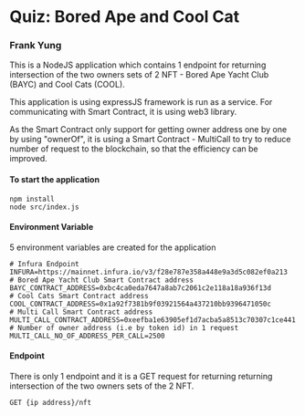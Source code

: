 # Quiz: Bored Ape and Cool Cat 
### Frank Yung

This is a NodeJS application which contains 1 endpoint for returning intersection of the two owners sets of 2 NFT - Bored Ape Yacht Club (BAYC) and Cool Cats (COOL).

This application is using expressJS framework is run as a service. For communicating with Smart Contract, it is using web3 library.

As the Smart Contract only support for getting owner address one by one by using "ownerOf", it is using a Smart Contract - MultiCall to try to reduce number of request to the blockchain, so that the efficiency can be improved. 

#### To start the application
```
npm install
node src/index.js
```

#### Environment Variable
5 environment variables are created for the application
```
# Infura Endpoint
INFURA=https://mainnet.infura.io/v3/f28e787e358a448e9a3d5c082ef0a213
# Bored Ape Yacht Club Smart Contract address
BAYC_CONTRACT_ADDRESS=0xbc4ca0eda7647a8ab7c2061c2e118a18a936f13d
# Cool Cats Smart Contract address
COOL_CONTRACT_ADDRESS=0x1a92f7381b9f03921564a437210bb9396471050c
# Multi Call Smart Contract address
MULTI_CALL_CONTRACT_ADDRESS=0xeefba1e63905ef1d7acba5a8513c70307c1ce441
# Number of owner address (i.e by token id) in 1 request
MULTI_CALL_NO_OF_ADDRESS_PER_CALL=2500
```

#### Endpoint
There is only 1 endpoint and it is a GET request for returning returning intersection of the two owners sets of the 2 NFT.
```
GET {ip address}/nft
```
